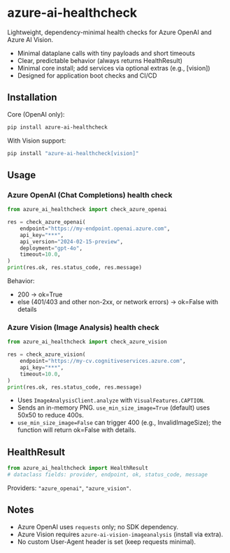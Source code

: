 # azure-ai-healthcheck

Lightweight, dependency-minimal health checks for Azure OpenAI and Azure AI Vision.

- Minimal dataplane calls with tiny payloads and short timeouts
- Clear, predictable behavior (always returns HealthResult)
- Minimal core install; add services via optional extras (e.g., [vision])
- Designed for application boot checks and CI/CD

## Installation

Core (OpenAI only):

```bash
pip install azure-ai-healthcheck
```

With Vision support:

```bash
pip install "azure-ai-healthcheck[vision]"
```

## Usage

### Azure OpenAI (Chat Completions) health check

```python
from azure_ai_healthcheck import check_azure_openai

res = check_azure_openai(
    endpoint="https://my-endpoint.openai.azure.com",
    api_key="***",
    api_version="2024-02-15-preview",
    deployment="gpt-4o",
    timeout=10.0,
)
print(res.ok, res.status_code, res.message)
```

Behavior:
- 200 -> ok=True
- else (401/403 and other non-2xx, or network errors) -> ok=False with details

### Azure Vision (Image Analysis) health check

```python
from azure_ai_healthcheck import check_azure_vision

res = check_azure_vision(
    endpoint="https://my-cv.cognitiveservices.azure.com",
    api_key="***",
    timeout=10.0,
)
print(res.ok, res.status_code, res.message)
```

- Uses `ImageAnalysisClient.analyze` with `VisualFeatures.CAPTION`.
- Sends an in-memory PNG. `use_min_size_image=True` (default) uses 50x50 to reduce 400s.
- `use_min_size_image=False` can trigger 400 (e.g., InvalidImageSize); the function will return ok=False with details.

## HealthResult

```python
from azure_ai_healthcheck import HealthResult
# dataclass fields: provider, endpoint, ok, status_code, message
```

Providers: `"azure_openai"`, `"azure_vision"`.

## Notes

- Azure OpenAI uses `requests` only; no SDK dependency.
- Azure Vision requires `azure-ai-vision-imageanalysis` (install via extra).
- No custom User-Agent header is set (keep requests minimal).

